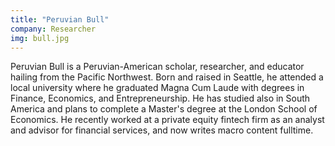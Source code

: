 ```yaml
---
title: "Peruvian Bull"
company: Researcher
img: bull.jpg
---
```


Peruvian Bull is a Peruvian-American scholar, researcher, and educator hailing from the Pacific Northwest. Born and raised in Seattle, he attended a local university where he graduated Magna Cum Laude with degrees in Finance, Economics, and Entrepreneurship. He has studied also in South America and plans to complete a Master's degree at the London School of Economics.  He recently worked at a private equity fintech firm as an analyst and advisor for financial services, and now writes macro content fulltime.
